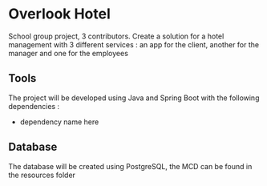 # Overlook Hotel
School group project, 3 contributors.
Create a solution for a hotel management with 3 different services : an app for the client, another for the manager and one for the employees

## Tools
The project will be developed using Java and Spring Boot with the following dependencies :
- dependency name here


## Database
The database will be created using PostgreSQL, the MCD can be found in the resources folder
